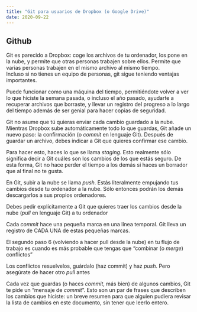 ```yaml
---
title: "Git para usuarios de Dropbox (o Google Drive)"
date: 2020-09-22
---
```


## Github

Git es parecido a Dropbox: coge los archivos de tu ordenador, los pone en la nube, y permite que otras personas trabajen sobre ellos. Permite que varias personas trabajen en el mismo archivo al mismo tiempo.  
Incluso si no tienes un equipo de personas, git sigue teniendo ventajas importantes. 

Puede funcionar como una máquina del tiempo, permitiéndote volver a ver lo que hiciste la semana pasada, o incluso el año pasado, ayudarte a recuperar archivos que borraste, y llevar un registro del progreso a lo largo del tiempo además de ser genial para hacer copias de seguridad. 

Git no asume que tú quieras enviar cada cambio guardado a la nube. Mientras Dropbox sube automáticamente todo lo que guardas, Git añade un nuevo paso: la confirmación (o *commit* en lenguaje Git). Después de guardar un archivo, debes indicar a Git que quieres confirmar ese cambio.

Para hacer esto, haces lo que se llama *staging*. Esto realmente sólo significa decir a Git cuáles son los cambios de los que estás seguro. De esta forma, Git no hace perder el tiempo a los demás si haces un borrador que al final no te gusta.

En Git, subir a la nube se llama *push*. Estás literalmente empujando tus cambios desde tu ordenador a la nube. Sólo entonces podrán los demás descargarlos a sus propios ordenadores.

Debes pedir explícitamente a Git que quieres traer los cambios desde la nube (*pull* en lenguaje Git) a tu ordenador

Cada *commit* hace una pequeña marca en una línea temporal. Git lleva un registro de CADA UNA de estas pequeñas marcas.

El segundo paso 6 (volviendo a hacer pull desde la nube) en tu flujo de trabajo es cuando es más probable que tengas que “combinar (o *merge*) conflictos”

Los conflictos resuelvelos, guárdalo (haz commit) y haz *push*. Pero asegúrate de hacer otro *pull* antes

Cada vez que guardas (o haces *commit*, más bien) de algunos cambios, Git te pide un “mensaje de *commit*”. Esto son un par de frases que describen los cambios que hiciste: un breve resumen para que alguien pudiera revisar la lista de cambios en este documento, sin tener que leerlo entero.